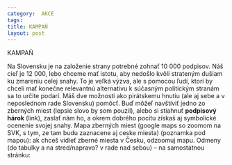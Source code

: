 ```yaml
---
category:  AKCE
tags: 
title: KAMPAŇ
layout: post
---
```

KAMPAŇ

Na Slovensku je na založenie strany potrebné zohnať 10 000 podpisov. Náš cieľ je 12 000, lebo chceme mať istotu, aby nedošlo kvôli strateným dušiam ku zmareniu celej snahy. To je veľká výzva, ale s pomocou ľudí, ktorí by chceli mať konečne relevantnú alternatívu k súčasným politickým stranám sa to určite podarí. Máš dve možnosti ako pirátskemu hnutiu (ale aj sebe a v neposlednom rade Slovensku) pomôcť. Buď môžeľ navštíviť jedno zo zberných miest (lepsie slovo by som pouzil), alebo si stiahnuť **podpisový hárok** (link), zaslať nám ho, a okrem dobrého pocitu získaš aj symbolické ocenenie svojej snahy.
Mapa zberných miest (google maps so zoomom na SVK, s tym, ze tam budu zaznacene aj ceske miesta)
(poznamka pod mapou): ak chceš vidieť zberné miesta v Česku, odzoomuj mapu.
Odmeny (do tabulky a na stred/napravo? v rade nad sebou) – na samostatnou stránku: